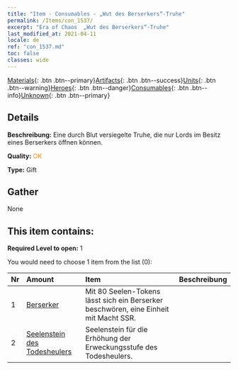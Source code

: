 ```yaml
---
title: "Item - Consumables - „Wut des Berserkers“-Truhe"
permalink: /Items/con_1537/
excerpt: "Era of Chaos  „Wut des Berserkers“-Truhe"
last_modified_at: 2021-04-11
locale: de
ref: "con_1537.md"
toc: false
classes: wide
---
```

 [Materials](/de/Items/){: .btn .btn--primary}[Artifacts](/de/Items/Artifacts/){: .btn .btn--success}[Units](/de/Items/Units/){: .btn .btn--warning}[Heroes](/de/Items/Heroes/){: .btn .btn--danger}[Consumables](/de/Items/Consumables/){: .btn .btn--info}[Unknown](/de/Items/Unknown/){: .btn .btn--primary}

## Details
 **Beschreibung:** Eine durch Blut versiegelte Truhe, die nur Lords im Besitz eines Berserkers öffnen können.

 **Quality:** <span style="color: #FF8C00">OK</span>

 **Type:** Gift

## Gather

  None

## This item contains:

 **Required Level to open:** 1

 You would need to choose 1 item from the list (0):

  | Nr | Amount |     Item    | Beschreibung |
  |:---|:-------|:------------|:-----------:|
  | 1 | [Berserker](/de/Items/unt_224/) | Mit 80 Seelen-Tokens lässt sich ein Berserker beschwören, eine Einheit mit Macht SSR. | 
  | 2 | [Seelenstein des Todesheulers](/de/Items/unt_312/) | Seelenstein für die Erhöhung der Erweckungsstufe des Todesheulers. | 

